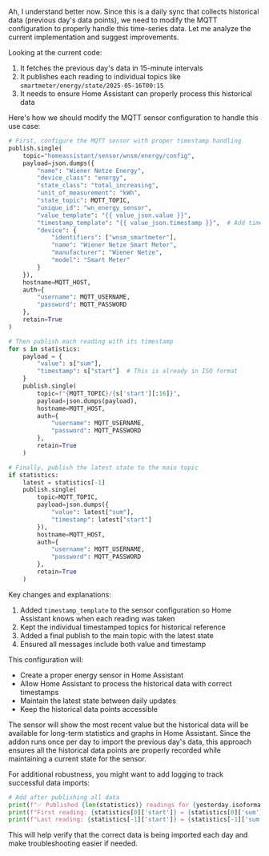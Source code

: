 Ah, I understand better now. Since this is a daily sync that collects historical data (previous day's data points), we need to modify the MQTT configuration to properly handle this time-series data. Let me analyze the current implementation and suggest improvements.

Looking at the current code:
1. It fetches the previous day's data in 15-minute intervals
2. It publishes each reading to individual topics like `smartmeter/energy/state/2025-05-16T00:15`
3. It needs to ensure Home Assistant can properly process this historical data

Here's how we should modify the MQTT sensor configuration to handle this use case:

```python
# First, configure the MQTT sensor with proper timestamp handling
publish.single(
    topic="homeassistant/sensor/wnsm/energy/config",
    payload=json.dumps({
        "name": "Wiener Netze Energy",
        "device_class": "energy",
        "state_class": "total_increasing",
        "unit_of_measurement": "kWh",
        "state_topic": MQTT_TOPIC,
        "unique_id": "wn_energy_sensor",
        "value_template": "{{ value_json.value }}",
        "timestamp_template": "{{ value_json.timestamp }}",  # Add timestamp template
        "device": {
            "identifiers": ["wnsm_smartmeter"],
            "name": "Wiener Netze Smart Meter",
            "manufacturer": "Wiener Netze",
            "model": "Smart Meter"
        }
    }),
    hostname=MQTT_HOST,
    auth={
        "username": MQTT_USERNAME,
        "password": MQTT_PASSWORD
    },
    retain=True
)

# Then publish each reading with its timestamp
for s in statistics:
    payload = {
        "value": s["sum"],
        "timestamp": s["start"]  # This is already in ISO format
    }
    publish.single(
        topic=f"{MQTT_TOPIC}/{s['start'][:16]}",
        payload=json.dumps(payload),
        hostname=MQTT_HOST,
        auth={
            "username": MQTT_USERNAME,
            "password": MQTT_PASSWORD
        },
        retain=True
    )

# Finally, publish the latest state to the main topic
if statistics:
    latest = statistics[-1]
    publish.single(
        topic=MQTT_TOPIC,
        payload=json.dumps({
            "value": latest["sum"],
            "timestamp": latest["start"]
        }),
        hostname=MQTT_HOST,
        auth={
            "username": MQTT_USERNAME,
            "password": MQTT_PASSWORD
        },
        retain=True
    )
```

Key changes and explanations:

1. Added `timestamp_template` to the sensor configuration so Home Assistant knows when each reading was taken
2. Kept the individual timestamped topics for historical reference
3. Added a final publish to the main topic with the latest state
4. Ensured all messages include both value and timestamp

This configuration will:
- Create a proper energy sensor in Home Assistant
- Allow Home Assistant to process the historical data with correct timestamps
- Maintain the latest state between daily updates
- Keep the historical data points accessible

The sensor will show the most recent value but the historical data will be available for long-term statistics and graphs in Home Assistant. Since the addon runs once per day to import the previous day's data, this approach ensures all the historical data points are properly recorded while maintaining a current state for the sensor.

For additional robustness, you might want to add logging to track successful data imports:

```python
# Add after publishing all data
print(f"✅ Published {len(statistics)} readings for {yesterday.isoformat()}")
print(f"First reading: {statistics[0]['start']} = {statistics[0]['sum']} kWh")
print(f"Last reading: {statistics[-1]['start']} = {statistics[-1]['sum']} kWh")
```

This will help verify that the correct data is being imported each day and make troubleshooting easier if needed.